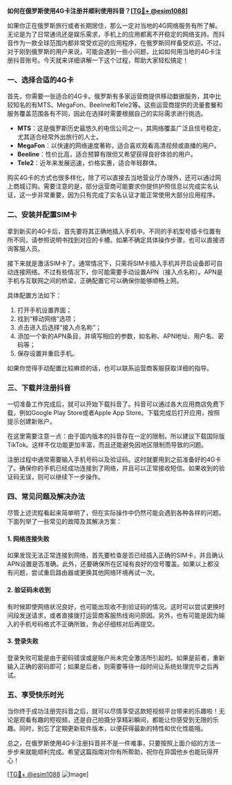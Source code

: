 **如何在俄罗斯使用4G卡注册并顺利使用抖音？[[TG💪+ @esim1088](https://t.me/s/esim1088)]**

如果你正在俄罗斯旅行或者长期居住，那么一定对当地的4G网络服务有所了解。无论是为了日常通讯还是娱乐需求，手机上的应用都离不开稳定的网络支持。而抖音作为一款全球范围内都非常受欢迎的应用程序，在俄罗斯同样备受欢迎。不过，对于刚到俄罗斯的用户来说，可能会遇到一些小问题，比如如何用当地的4G卡注册抖音账号。今天就来详细讲解一下这个过程，帮助大家轻松搞定！

### 一、选择合适的4G卡

首先，你需要一张适合的4G卡。俄罗斯有多家运营商提供移动数据服务，其中比较知名的有MTS、MegaFon、Beeline和Tele2等。这些运营商提供的流量套餐和服务覆盖范围各有不同，因此在选择时需要根据自己的实际需求进行挑选。

- **MTS**：这是俄罗斯历史最悠久的电信公司之一，其网络覆盖广泛且信号稳定，尤其适合经常外出旅行的人士。
- **MegaFon**：以快速的网络速度著称，适合喜欢观看高清视频或直播的用户。
- **Beeline**：性价比高，适合预算有限但又希望获得良好体验的用户。
- **Tele2**：近年来发展迅速，价格实惠，适合年轻群体。

购买4G卡的方式也很多样化，除了可以直接去当地营业厅办理外，还可以通过网上商城订购。需要注意的是，部分运营商可能要求你提供护照信息以完成实名认证，这一步非常重要，因为只有完成了实名认证才能正常使用大部分应用程序。

### 二、安装并配置SIM卡

拿到新买的4G卡后，首先要将其正确地插入手机中。不同的手机型号插卡位置有所不同，请参照说明书找到对应的卡槽。如果不确定具体操作步骤，也可以直接咨询客服人员。

接下来就是激活SIM卡了。通常情况下，只需将SIM卡插入手机并开启设备即可自动连接网络。不过有些情况下，你可能需要手动设置APN（接入点名称）。APN是手机与互联网之间的桥梁，正确配置它可以确保你能够顺畅上网。

具体配置方法如下：
1. 打开手机设置界面；
2. 找到“移动网络”选项；
3. 点击进入后选择“接入点名称”；
4. 添加一个新的APN条目，并填写相应的参数，如名称、APN地址、用户名、密码等；
5. 保存设置并重启手机。

如果你觉得手动配置比较麻烦的话，也可以联系运营商客服获取详细的指导。

### 三、下载并注册抖音

一切准备工作完成后，就可以开始下载抖音了。抖音可以通过各大应用商店免费下载，例如Google Play Store或者Apple App Store。下载完成后打开应用，按照提示创建新账户。

在这里需要注意一点：由于国内版本的抖音存在一定的限制，所以建议下载国际版TikTok。这样不仅功能更加丰富，而且还能避免因地区限制而导致的问题。

注册过程中通常需要输入手机号码以及验证码。这时就要用到之前准备好的4G卡了。确保你的手机已经成功连接到了网络，并且可以正常接收短信。如果收到的验证码无误，则可以继续下一步操作。

### 四、常见问题及解决办法

尽管上述流程看起来简单明了，但在实际操作中仍然可能会遇到各种各样的问题。下面列举了一些常见的故障及其解决方案：

#### 1. 网络连接失败
如果发现无法正常连接到网络，首先要检查是否已经插入正确的SIM卡，并且确认APN设置是否准确。此外，还要确保所在区域有良好的信号覆盖。如果以上都没有问题，尝试重启路由器或更换其他网络环境再试一次。

#### 2. 验证码未收到
有时候即使网络状况良好，也可能出现收不到验证码的情况。这时可以尝试更换时间段发送请求，或者直接拨打运营商客服热线询问原因。另外，也有可能是因为输入的手机号码格式不正确所致，务必仔细核对后再提交。

#### 3. 登录失败
登录失败可能是由于密码错误或是账户尚未完全激活所引起的。如果是前者，重新输入正确的密码即可；如果是后者，则需要等待一段时间让系统处理完毕之后再试。

### 五、享受快乐时光

当你终于成功注册完抖音之后，就可以尽情享受这款短视频平台带来的乐趣啦！无论是观看有趣的短视频，还是自己拍摄分享精彩瞬间，都能让你感受到无限的乐趣。同时，别忘了定期更新软件版本，以便获得最新的特性和优化性能哦。

总之，在俄罗斯使用4G卡注册抖音并不是一件难事，只要按照上面介绍的方法一步步来就能顺利完成。希望这篇指南对你有所帮助，祝你在异国他乡也能玩得开心！

[[TG💪+ @esim1088](https://t.me/s/esim1088) ![Image](https://i.postimg.cc/4NQfJmqS/Snipaste-2025-05-13-00-14-12.png)]